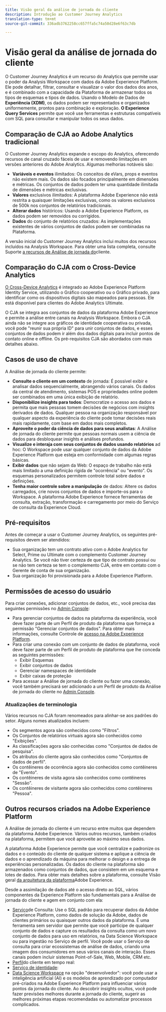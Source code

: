 ```yaml
---
title: Visão geral da análise de jornada do cliente
description: Introdução ao Customer Journey Analytics
translation-type: tm+mt
source-git-commit: 336adb3762258cc657ffa5c74a50d28e6f63c7db

---
```



# Visão geral da análise de jornada do cliente

O Customer Journey Analytics é um recurso do Analytics que permite usar o poder da Analysis Workspace com dados da Adobe Experience Platform. Ele pode detalhar, filtrar, consultar e visualizar o valor dos dados dos anos, e é combinado com a capacidade da Plataforma de armazenar todos os tipos de esquemas e tipos de dados. Usando o Modelo de Dados de **Experiência (XDM)**, os dados podem ser representados e organizados uniformemente, prontos para combinação e exploração. **O Experience Query Services** permite que você use ferramentas e estruturas compatíveis com SQL para consultar e manipular todos os seus dados.

## Comparação de CJA ao Adobe Analytics tradicional

O Customer Journey Analytics expande o escopo do Analytics, oferecendo recursos de canal cruzado fáceis de usar e removendo limitações em versões anteriores do Adobe Analytics. Algumas melhorias notáveis são:

* **Variáveis e eventos** ilimitados: Os conceitos de eVars, props e eventos não existem mais. Os dados são focados principalmente em dimensões e métricas. Os conjuntos de dados podem ter uma quantidade ilimitada de dimensões e métricas exclusivas.
* **Valores** exclusivos ilimitados: A plataforma Adobe Experience não está restrita a quaisquer limitações exclusivas, como os valores exclusivos de 500k nos conjuntos de relatórios tradicionais.
* **Alterar dados** históricos: Usando a Adobe Experience Platform, os dados podem ser removidos ou corrigidos.
* **Dados** do conjunto de relatórios cruzados: As implementações existentes de vários conjuntos de dados podem ser combinadas na Plataforma.

A versão inicial do Customer Journey Analytics inclui muitos dos recursos incluídos na Analysis Workspace. Para obter uma lista completa, consulte Suporte [a recursos de Análise de jornada do](cja-aa.md)cliente.

## Comparação do CJA com o Cross-Device Analytics

[O Cross-Device Analytics](https://docs.adobe.com/content/help/en/analytics/components/cda/cda-home.html) é integrado ao Adobe Experience Platform Identity Service, utilizando o Gráfico cooperativo ou o Gráfico privado, para identificar como os dispositivos digitais são mapeados para pessoas. Ele está disponível para clientes do Adobe Analytics Ultimate.

O CJA se integra aos conjuntos de dados da plataforma Adobe Experience e permite a análise entre canais na Analysis Workspace. Embora o CJA ainda não se integre aos gráficos de identidade cooperativa ou privada, você pode &quot;reunir sua própria ID&quot; para unir conjuntos de dados, e esses conjuntos de dados podem ir além dos dados digitais para incluir pontos de contato online e offline. Os pré-requisitos CJA são abordados com mais detalhes abaixo.

## Casos de uso de chave

A Análise de jornada do cliente permite:

* **Consulte o cliente em um contexto** de jornada: É possível exibir e analisar dados sequencialmente, abrangendo vários canais. Os dados da central de atendimento, sistemas POS e propriedades online podem ser combinados em uma única exibição de relatório.
* **Disponibilize insights para todos**: Democratize o acesso aos dados e permita que mais pessoas tomem decisões de negócios com insights derivados de dados. Qualquer pessoa na organização responsável por qualquer aspecto da experiência do cliente pode tomar decisões reais mais rapidamente, com base em dados mais completos.
* **Aproveite o poder da ciência de dados para seus analistas**: A Análise de jornada do cliente permite que pessoas normais usem a ciência de dados para desbloquear insights e análises profundos.
* **Visualize e interaja com seus conjuntos de dados usando relatórios** ad hoc: O Workspace pode usar qualquer conjunto de dados da Adobe Experience Platform que esteja em conformidade com algumas regras básicas.
* **Exibir dados** que não sejam da Web: O espaço de trabalho não está mais limitado a uma definição rígida de &quot;ocorrência&quot; ou &quot;evento&quot;. Os esquemas personalizados permitem controle total sobre dados e definições.
* **Tenha maior controle sobre a manipulação** de dados: Altere os dados carregados, crie novos conjuntos de dados e importe-os para o Workspace. A plataforma Adobe Experience fornece ferramentas de consulta, extração, transformação e carregamento por meio do Serviço de consulta da Experience Cloud.

## Pré-requisitos

Antes de começar a usar o Customer Journey Analytics, os seguintes pré-requisitos devem ser atendidos:

* Sua organização tem um contrato ativo com o Adobe Analytics for Select, Prime ou Ultimate com o complemento Customer Journey Analytics. Se você não tiver certeza de que tipo de contrato possui ou se não tem certeza se tem o complemento CJA, entre em contato com o Gerente de conta de sua organização.
* Sua organização foi provisionada para a Adobe Experience Platform.

## Permissões de acesso do usuário

Para criar conexões, adicionar conjuntos de dados, etc., você precisa das seguintes permissões no [Admin Console](https://adminconsole.adobe.com/enterprise/):

* Para gerenciar conjuntos de dados na plataforma da experiência, você deve fazer parte de um Perfil de produto da plataforma que forneça a permissão &quot;Gerenciar conjuntos de dados&quot;. Para obter mais informações, consulte Controle de [acesso na Adobe Experience Platform](https://www.adobe.io/apis/experienceplatform/home/permissions-and-sandboxes/permissions-and-sandboxes.html#!api-specification/markdown/narrative/technical_overview/access-control/access-control-overview.md).
* Para criar uma conexão com um conjunto de dados de plataforma, você deve fazer parte de um Perfil de produto de plataforma que lhe conceda as seguintes permissões:
   * Exibir Esquemas
   * Exibir conjuntos de dados
   * Gerenciar namespaces de identidade
   * Exibir caixas de proteção
* Para acessar a Análise de jornada do cliente ou fazer uma conexão, você também precisará ser adicionado a um Perfil de produto da Análise de jornada do cliente no [Admin Console](https://adminconsole.adobe.com/enterprise/).

### Atualizações de terminologia

Vários recursos no CJA foram renomeados para alinhar-se aos padrões do setor. Alguns nomes atualizados incluem:

* Os segmentos agora são conhecidos como &quot;Filtros&quot;.
* Os Conjuntos de relatórios virtuais agora são conhecidos como &quot;Exibições&quot;.
* As classificações agora são conhecidas como &quot;Conjuntos de dados de pesquisa&quot;.
* Os atributos do cliente agora são conhecidos como &quot;Conjuntos de dados de perfil&quot;.
* Os contêineres de ocorrência agora são conhecidos como contêineres de &quot;Evento&quot;.
* Os contêineres de visita agora são conhecidos como contêineres &quot;Sessão&quot;.
* Os contêineres de visitante agora são conhecidos como contêineres &quot;Pessoa&quot;.

## Outros recursos criados na Adobe Experience Platform

A Análise de jornada do cliente é um recurso entre muitos que dependem da plataforma Adobe Experience. Vários outros recursos, também criados na plataforma, permitem que você aproveite ao máximo seus dados.

A plataforma Adobe Experience permite que você centralize e padronize os dados e o conteúdo do cliente de qualquer sistema e aplique a ciência de dados e o aprendizado da máquina para melhorar o design e a entrega de experiências personalizadas. Os dados do cliente na plataforma são armazenados como conjuntos de dados, que consistem em um esquema e lotes de dados. Para obter mais detalhes sobre a plataforma, consulte Visão geral [da arquitetura da plataforma](https://www.adobe.io/apis/experienceplatform/home/overview.html)Adobe Experience.

Desde a assimilação de dados até o acesso direto ao SQL, vários componentes da Experience Platform são fundamentais para a Análise de jornada do cliente e agem em conjunto com ela:

* [Serviço](https://www.adobe.io/apis/experienceplatform/home/query-service/sql-reference.html)de Consulta: Use o SQL padrão para recuperar dados da Adobe Experience Platform, como dados de solução da Adobe, dados de clientes primários ou quaisquer outros dados da plataforma. É uma ferramenta sem servidor que permite que você participe de qualquer conjunto de dados e capture os resultados da consulta como um novo conjunto de dados para uso em relatórios, na Data Science Workspace ou para ingestão no Serviço de perfil. Você pode usar o Serviço de consulta para criar ecossistemas de análise de dados, criando uma imagem dos consumidores em seus vários canais de interação. Esses canais podem incluir sistemas Point-of-Sale, Web, Mobile, CRM etc.
* [Perfil](https://www.adobe.io/apis/experienceplatform/home/profile-identity-segmentation/profile-identity-segmentation-services.html#!api-specification/markdown/narrative/technical_overview/unified_profile_architectural_overview/unified_profile_architectural_overview.md)do cliente em tempo real:
* [Serviço de identidade](https://www.adobe.io/apis/experienceplatform/home/profile-identity-segmentation/profile-identity-segmentation-services.html#!api-specification/markdown/narrative/technical_overview/identity_services_architectural_overview/identity_services_architectural_overview.md):
* [Data Science Workspace](https://www.adobe.io/apis/experienceplatform/home/data-science-workspace.html) na opção &quot;desenvolvedor&quot;: você pode usar a inteligência artificial (AI) e os modelos de aprendizado por computador pré-criados na Adobe Experience Platform para influenciar vários pontos da jornada do cliente. Ao descobrir insights ocultos, você pode fazer previsões melhores durante a jornada do cliente, sugerir as melhores próximas etapas recomendadas ou automatizar processos complicados.
